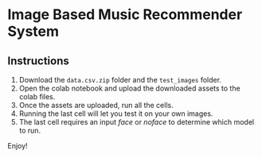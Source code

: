 # Image Based Music Recommender System

## Instructions
1. Download the `data.csv.zip` folder and the `test_images` folder.
2. Open the colab notebook and upload the downloaded assets to the colab files.
3. Once the assets are uploaded, run all the cells.
4. Running the last cell will let you test it on your own images.
5. The last cell requires an input *face* or *noface* to determine which model to run.

Enjoy!

